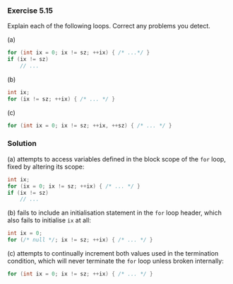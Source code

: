 ### Exercise 5.15

Explain each of the following loops. Correct any problems you detect.

(a)
```cpp
for (int ix = 0; ix != sz; ++ix) { /* ...*/ }
if (ix != sz)
    // ...
```

(b)
```cpp
int ix;
for (ix != sz; ++ix) { /* ... */ }
```

(c)
```cpp
for (int ix = 0; ix != sz; ++ix, ++sz) { /* ... */ }
```

### Solution

(a) attempts to access variables defined in the block scope of the `for` loop,
fixed by altering its scope:

```cpp
int ix;
for (ix = 0; ix != sz; ++ix) { /* ... */ }
if (ix != sz)
    // ...
```

(b) fails to include an initialisation statement in the `for` loop header, which
also fails to initialise `ix` at all:

```cpp
int ix = 0;
for (/* null */; ix != sz; ++ix) { /* ... */ }
```

(c) attempts to continually increment both values used in the termination
condition, which will never terminate the `for` loop unless broken internally:

```cpp
for (int ix = 0; ix != sz; ++ix) { /* ... */ }
```
